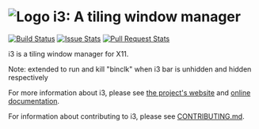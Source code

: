 ![Logo](docs/logo-30.png) i3: A tiling window manager
=====================================================

[![Build Status](https://travis-ci.org/i3/i3.svg?branch=next)](https://travis-ci.org/i3/i3)
[![Issue Stats](https://img.shields.io/github/issues/i3/i3.svg)](https://github.com/i3/i3/issues)
[![Pull Request Stats](https://img.shields.io/github/issues-pr/i3/i3.svg)](https://github.com/i3/i3/pulls)

i3 is a tiling window manager for X11.

Note: extended to run and kill "binclk" when i3 bar is unhidden and hidden respectively

For more information about i3, please see [the project's website](https://i3wm.org/) and [online documentation](https://i3wm.org/docs/).

For information about contributing to i3, please see [CONTRIBUTING.md](.github/CONTRIBUTING.md).
